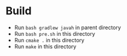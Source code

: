 # Build

+ Run `bash gradlew javah` in parent directory
+ Run `bash pre.sh` in this directory
+ Run `cmake .` in this directory
+ Run `make` in this directory
